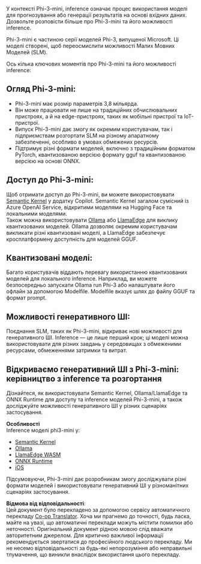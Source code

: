 <!--
CO_OP_TRANSLATOR_METADATA:
{
  "original_hash": "f1ff728038c4f554b660a36b76cbdd6e",
  "translation_date": "2025-07-09T20:05:58+00:00",
  "source_file": "md/01.Introduction/03/overview.md",
  "language_code": "uk"
}
-->
У контексті Phi-3-mini, inference означає процес використання моделі для прогнозування або генерації результатів на основі вхідних даних. Дозвольте розповісти більше про Phi-3-mini та його можливості inference.

Phi-3-mini є частиною серії моделей Phi-3, випущеної Microsoft. Ці моделі створені, щоб переосмислити можливості Малих Мовних Моделей (SLM).

Ось кілька ключових моментів про Phi-3-mini та його можливості inference:

## **Огляд Phi-3-mini:**
- Phi-3-mini має розмір параметрів 3,8 мільярда.
- Він може працювати не лише на традиційних обчислювальних пристроях, а й на edge-пристроях, таких як мобільні пристрої та IoT-пристрої.
- Випуск Phi-3-mini дає змогу як окремим користувачам, так і підприємствам розгортати SLM на різному апаратному забезпеченні, особливо в умовах обмежених ресурсів.
- Підтримує різні формати моделей, включно з традиційним форматом PyTorch, квантизованою версією формату gguf та квантизованою версією на основі ONNX.

## **Доступ до Phi-3-mini:**
Щоб отримати доступ до Phi-3-mini, ви можете використовувати [Semantic Kernel](https://github.com/microsoft/SemanticKernelCookBook?WT.mc_id=aiml-138114-kinfeylo) у додатку Copilot. Semantic Kernel загалом сумісний із Azure OpenAI Service, відкритими моделями на Hugging Face та локальними моделями.  
Також можна використовувати [Ollama](https://ollama.com) або [LlamaEdge](https://llamaedge.com) для виклику квантизованих моделей. Ollama дозволяє окремим користувачам викликати різні квантизовані моделі, а LlamaEdge забезпечує кросплатформену доступність для моделей GGUF.

## **Квантизовані моделі:**
Багато користувачів віддають перевагу використанню квантизованих моделей для локального inference. Наприклад, ви можете безпосередньо запускати Ollama run Phi-3 або налаштувати його офлайн за допомогою Modelfile. Modelfile вказує шлях до файлу GGUF та формат prompt.

## **Можливості генеративного ШІ:**
Поєднання SLM, таких як Phi-3-mini, відкриває нові можливості для генеративного ШІ. Inference — це лише перший крок; ці моделі можна використовувати для різних завдань у середовищах з обмеженими ресурсами, обмеженнями затримки та витрат.

## **Відкриваємо генеративний ШІ з Phi-3-mini: керівництво з inference та розгортання**  
Дізнайтеся, як використовувати Semantic Kernel, Ollama/LlamaEdge та ONNX Runtime для доступу та inference моделей Phi-3-mini, а також досліджуйте можливості генеративного ШІ у різних сценаріях застосування.

**Особливості**  
Inference моделі phi3-mini у:

- [Semantic Kernel](https://github.com/Azure-Samples/Phi-3MiniSamples/tree/main/semantickernel?WT.mc_id=aiml-138114-kinfeylo)  
- [Ollama](https://github.com/Azure-Samples/Phi-3MiniSamples/tree/main/ollama?WT.mc_id=aiml-138114-kinfeylo)  
- [LlamaEdge WASM](https://github.com/Azure-Samples/Phi-3MiniSamples/tree/main/wasm?WT.mc_id=aiml-138114-kinfeylo)  
- [ONNX Runtime](https://github.com/Azure-Samples/Phi-3MiniSamples/tree/main/onnx?WT.mc_id=aiml-138114-kinfeylo)  
- [iOS](https://github.com/Azure-Samples/Phi-3MiniSamples/tree/main/ios?WT.mc_id=aiml-138114-kinfeylo)  

Підсумовуючи, Phi-3-mini дає розробникам змогу досліджувати різні формати моделей і використовувати генеративний ШІ у різноманітних сценаріях застосування.

**Відмова від відповідальності**:  
Цей документ було перекладено за допомогою сервісу автоматичного перекладу [Co-op Translator](https://github.com/Azure/co-op-translator). Хоча ми прагнемо до точності, будь ласка, майте на увазі, що автоматичні переклади можуть містити помилки або неточності. Оригінальний документ рідною мовою слід вважати авторитетним джерелом. Для критично важливої інформації рекомендується звертатися до професійного людського перекладу. Ми не несемо відповідальності за будь-які непорозуміння або неправильні тлумачення, що виникли внаслідок використання цього перекладу.